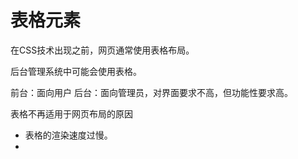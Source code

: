 # 表格元素

在CSS技术出现之前，网页通常使用表格布局。

后台管理系统中可能会使用表格。

前台：面向用户
后台：面向管理员，对界面要求不高，但功能性要求高。

表格不再适用于网页布局的原因
- 表格的渲染速度过慢。
- 